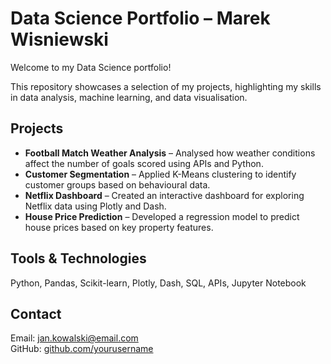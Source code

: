 
# Data Science Portfolio – Marek Wisniewski

Welcome to my Data Science portfolio!

This repository showcases a selection of my projects, highlighting my skills in data analysis, machine learning, and data visualisation.

## Projects
- **Football Match Weather Analysis** – Analysed how weather conditions affect the number of goals scored using APIs and Python.
- **Customer Segmentation** – Applied K-Means clustering to identify customer groups based on behavioural data.
- **Netflix Dashboard** – Created an interactive dashboard for exploring Netflix data using Plotly and Dash.
- **House Price Prediction** – Developed a regression model to predict house prices based on key property features.

## Tools & Technologies
Python, Pandas, Scikit-learn, Plotly, Dash, SQL, APIs, Jupyter Notebook

## Contact
Email: jan.kowalski@email.com  
GitHub: [github.com/yourusername](https://github.com/yourusername)
